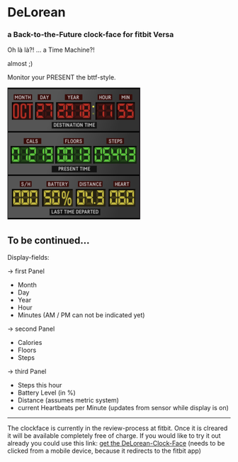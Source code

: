 # DeLorean
### a Back-to-the-Future clock-face for fitbit Versa

Oh là là?! ... a Time Machine?!

almost ;)

Monitor your PRESENT the bttf-style.

<img src="version101/screenshot.png" alt="DeLorean-clockface">

To be continued...
---
Display-fields:

-> first Panel
- Month
- Day
- Year
- Hour
- Minutes (AM / PM can not be indicated yet)

-> second Panel
- Calories
- Floors
- Steps

-> third Panel
- Steps this hour
- Battery Level (in %)
- Distance (assumes metric system)
- current Heartbeats per Minute (updates from sensor while display is on)
---
The clockface is currently in the review-process at fitbit.
Once it is clreared it will be available completely free of charge.
If you would like to try it out already you could use this link:
[get the DeLorean-Clock-Face](https://gam.fitbit.com/gallery/clock/d6e1a1e6-5b86-4e83-b806-c928c7b75f61)
(needs to be clicked from a mobile device, because it redirects to the fitbit app)
